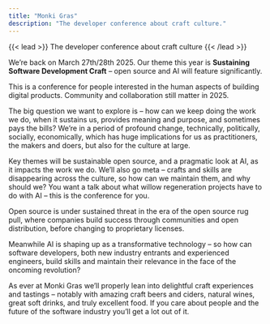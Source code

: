 ```yaml
---
title: "Monki Gras"
description: "The developer conference about craft culture."
---
```


{{< lead >}}
The developer conference about craft culture
{{< /lead >}}

We’re back on March 27th/28th 2025. Our theme this year is **Sustaining Software Development Craft** – open source and AI will feature significantly.

This is a conference for people interested in the human aspects of building digital products. Community and collaboration still matter in 2025.

The big question we want to explore is – how can we keep doing the work we do, when it sustains us, provides meaning and purpose, and sometimes pays the bills? We’re in a period of profound change, technically, politically, socially, economically, which has huge implications for us as practitioners, the makers and doers, but also for the culture at large.

Key themes will be sustainable open source, and a pragmatic look at AI, as it impacts the work we do. We’ll also go meta – crafts and skills are disappearing across the culture, so how can we maintain them, and why should we? You want a talk about what willow regeneration projects have to do with AI – this is the conference for you.

Open source is under sustained threat in the era of the open source rug pull, where companies build success through communities and open distribution, before changing to proprietary licenses.

Meanwhile AI is shaping up as a transformative technology – so how can software developers, both new industry entrants and experienced engineers, build skills and maintain their relevance in the face of the oncoming revolution?

As ever at Monki Gras we’ll properly lean into delightful craft experiences and tastings – notably with amazing craft beers and ciders, natural wines, great soft drinks, and truly excellent food. If you care about people and the future of the software industry you’ll get a lot out of it.
